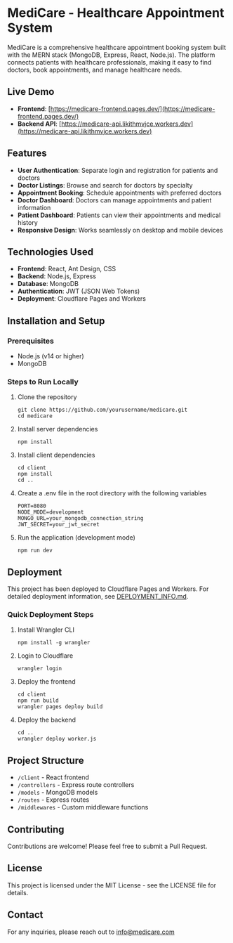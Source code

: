 # MediCare - Healthcare Appointment System

MediCare is a comprehensive healthcare appointment booking system built with the MERN stack (MongoDB, Express, React, Node.js). The platform connects patients with healthcare professionals, making it easy to find doctors, book appointments, and manage healthcare needs.

## Live Demo

- **Frontend**: [https://medicare-frontend.pages.dev/](https://medicare-frontend.pages.dev/)
- **Backend API**: [https://medicare-api.likithmvjce.workers.dev](https://medicare-api.likithmvjce.workers.dev)

## Features

- **User Authentication**: Separate login and registration for patients and doctors
- **Doctor Listings**: Browse and search for doctors by specialty
- **Appointment Booking**: Schedule appointments with preferred doctors
- **Doctor Dashboard**: Doctors can manage appointments and patient information
- **Patient Dashboard**: Patients can view their appointments and medical history
- **Responsive Design**: Works seamlessly on desktop and mobile devices

## Technologies Used

- **Frontend**: React, Ant Design, CSS
- **Backend**: Node.js, Express
- **Database**: MongoDB
- **Authentication**: JWT (JSON Web Tokens)
- **Deployment**: Cloudflare Pages and Workers

## Installation and Setup

### Prerequisites
- Node.js (v14 or higher)
- MongoDB

### Steps to Run Locally

1. Clone the repository
   ```
   git clone https://github.com/yourusername/medicare.git
   cd medicare
   ```

2. Install server dependencies
   ```
   npm install
   ```

3. Install client dependencies
   ```
   cd client
   npm install
   cd ..
   ```

4. Create a .env file in the root directory with the following variables
   ```
   PORT=8080
   NODE_MODE=development
   MONGO_URL=your_mongodb_connection_string
   JWT_SECRET=your_jwt_secret
   ```

5. Run the application (development mode)
   ```
   npm run dev
   ```

## Deployment

This project has been deployed to Cloudflare Pages and Workers. For detailed deployment information, see [DEPLOYMENT_INFO.md](DEPLOYMENT_INFO.md).

### Quick Deployment Steps

1. Install Wrangler CLI
   ```
   npm install -g wrangler
   ```

2. Login to Cloudflare
   ```
   wrangler login
   ```

3. Deploy the frontend
   ```
   cd client
   npm run build
   wrangler pages deploy build
   ```

4. Deploy the backend
   ```
   cd ..
   wrangler deploy worker.js
   ```

## Project Structure

- `/client` - React frontend
- `/controllers` - Express route controllers
- `/models` - MongoDB models
- `/routes` - Express routes
- `/middlewares` - Custom middleware functions

## Contributing

Contributions are welcome! Please feel free to submit a Pull Request.

## License

This project is licensed under the MIT License - see the LICENSE file for details.

## Contact

For any inquiries, please reach out to info@medicare.com
